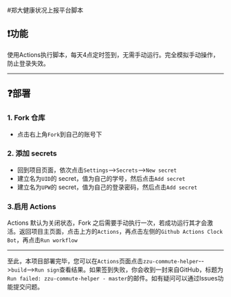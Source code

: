#郑大健康状况上报平台脚本

## ❗功能
使用Actions执行脚本，每天4点定时签到，无需手动运行。完全模拟手动操作，防止登录失效。

---
## ❓部署
### 1. Fork 仓库
   * 点击右上角`Fork`到自己的账号下
### 2. 添加 secrets
   * 回到项目页面，依次点击`Settings`-->`Secrets`-->`New secret`
   * 建立名为`UID`的 secret，值为自己的学号，然后点击`Add secret`
   * 建立名为`UPW`的 secret，值为自己的登录密码，然后点击`Add secret`
### 3.启用 Actions
Actions 默认为关闭状态，Fork 之后需要手动执行一次，若成功运行其才会激活。返回项目主页面，点击上方的`Actions`，再点击左侧的`Github Actions Clock Bot`，再点击`Run workflow`

---
至此，本项目部署完毕，您可以在`Actions`页面点击`zzu-commute-helper`-->`build`-->`Run sign`查看结果。如果签到失败，你会收到一封来自GitHub，标题为`Run failed: zzu-commute-helper - master`的邮件。如有疑问可以通过Issues功能提交问题。
